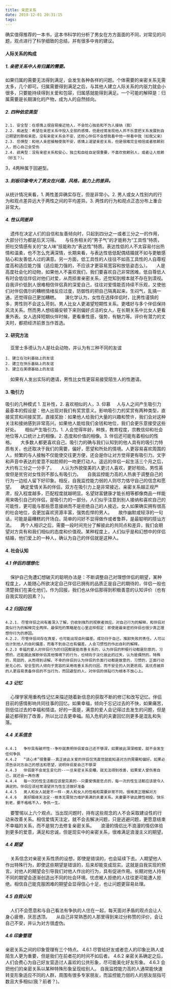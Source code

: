 ```yaml
---
title: 亲密关系
date: 2019-12-01 20:31:15
tags:
---
```

确实值得推荐的一本书，这本书科学的分析了男女在方方面面的不同，对常见的问题，观点进行了科学细致的总结，并有很多中肯的建议。

#### 人际关系的构成
##### 1. 亲密关系中人有归属的需要。
如果归属的需要无法得到满足，会发生各种各样的问题。个体需要的亲密关系无需太多，几个即可。归属需要得到满足之后，与其他人建立人际关系的内驱力就会小很多，只要能持续得到关爱和包容，归属感就能得到满足。一个可能的解释是：归属需要是长期演化的产物，成为人的自然倾向。
##### 2. 四种依恋类型
    2.1. 安全型：在感情上很容易接近他人，不会忧心独处和不为人接纳（我）
    2.2. 痴迷型：希望在亲密关系中投入全部的感情，但是经常发现他人并不乐意把关系发展到自己期望的那般亲密。没有亲密关系会不安，还担心伴侣不会想我看中他一样看中我（如我父亲）
    2.3. 恐惧型：和他人亲密接触使我不安，感情上渴望亲密关系，但是很难完全相信或者依赖别人，担心自己会受伤
    2.4. 疏离型：没有亲密关系和安心，独立和自给自足很重要，不喜欢依赖别人，或者让人依赖（妙玉？）。
3，4两种属于回避型。
##### 3. 刻板印象夸大了男女在兴趣，风格，能力上的差异。

从统计情况来看，1. 两性差异确实存在，但是非常小。2. 男人或女人性别内的行为和观点差异远大于两性之间的平均差异。3. 两性的行为和观点正态分布上重合非常大。

##### 4. 性认同差异
&nbsp;&nbsp;&nbsp;&nbsp;遗传在决定人们的自信和友善倾向时，只起到四分之一或者三分之一的作用，大部分行为都是后天习得。
&nbsp;&nbsp;&nbsp;&nbsp;与任务相关的“男子气”的才能称为“工具性”特质，把社交情感有关的“女人味”技能称为“表达性”特质。表达性低的人不太容易付出热情和温柔，也不怎么充满深情，长期来看，与表达性低低配偶结婚就不如与更敏感贴心和友善低人过的满意。另一方面，低工具性的人往往不如高工具性的人自尊程度高和适应能力强（适应能力强的，不应该才更容易宽容和放低姿态么）。
&nbsp;&nbsp;&nbsp;&nbsp;人是高度社会化的动物，如果他人不喜欢我们，我们要喜欢自己非常困难。低自尊低人有时会低估伴侣对他们对爱，从而损害亲密关系，还觉知到根本就不存在到漠视。自我评价低到人很难相信伴侣真的深爱自己，往往对爱情能否持续不乐观，又使他们对伴侣偶尔的糟糕情绪反应过度，防御性的把自己隔离起来，生闷气，乱搞一通，还觉得自己更加糟糕。
&nbsp;&nbsp;&nbsp;&nbsp;演化学认为，女性在选择伴侣时，比男性谨慎的多，男性则不会这么苛刻。男人比女人更渴望短期性关系。更嗜好与多个伴侣保持风流关系。然而男人想结婚安顿下来则偏好贞洁的女人。在长期关系中比女人更看重外表。女人选择短期伙伴时候，更看重性感，强势，有魅力等。评价有潜力的丈夫时，都把经济前景当作首选。

#### 2. 研究方法
&nbsp;&nbsp;&nbsp;&nbsp;亚里士多德认为人是社会动物，并认为有三种不同的友谊

    1. 建立在功利基础上的友谊
    2. 建立在快乐基础上的友谊
    3. 建立在美德基础上的友谊

&nbsp;&nbsp;&nbsp;&nbsp;如果有人发出实际的邀请，男性比女性更容易接受陌生人的性邀请。

#### 3. 吸引力
吸引的几种模式 1. 互补性，2. 喜欢相似的人，3. 仰慕
&nbsp;&nbsp;&nbsp;&nbsp;人与人之间产生吸引力最基本的假设是：他人出现对我们有奖赏意义。影响吸引力的奖赏有两种类型，直接奖赏和间接奖赏。直接奖励：如果他人给我们大量的兴趣和赞许，我们会对这种关注和接纳感到非常高兴。如果他人能给我们金钱和地位，我们会更乐意接受这些好处。
&nbsp;&nbsp;&nbsp;&nbsp;相似产生吸引力。1. 人会觉得年龄，种族，教育程度，宗教信仰和社会地位等人口统计上的相像。2. 态度和价值的相像。3. 伴侣还可能有着相似的性格。
&nbsp;&nbsp;&nbsp;&nbsp;大多数人都更喜欢自己。吸引力的确与我们认知到的他人具有的吸引力特质有关，也还取决于我们的需要，偏好，愿望和所处的情境。人更容易喜欢周围的人，频繁的与人接触不仅能使交往更方便，还会是你让对方觉得更有吸引力。文字和声音中表达的爱意不如脸颊的一吻更打动人。遥远的伴侣一起生活三个月之后，大约有三分之一分手了。
&nbsp;&nbsp;&nbsp;&nbsp;人认为外貌俊美的人更讨人喜欢，更好相处。男性英俊但是贫穷对女性则不那么有吸引力。
&nbsp;&nbsp;&nbsp;&nbsp;自我监控能力高的人热衷于调整自己的行为一边给人留下好印象。相反，自我监控能力弱的人则尽力恪守自己的信念和愿望。
&nbsp;&nbsp;&nbsp;&nbsp;确定爱情关系的伴侣，双方在吸引力上是非常接近。亲密关系越正规严肃，投入程度越多，匹配程度就越明显。名望财富健康才能长相等都像商品一样能用来吸引自己的伴侣，是吸引力的一部分。人们似乎注意到别人接纳和喜欢自己的可能性，更可能与那些愿意接纳而不是拒绝自己的人接近。女人如果确实拥有很高的社会地位，会更加喜欢资源丰富，强势彪悍的男人。
&nbsp;&nbsp;&nbsp;&nbsp;故作幽默或轻浮的一句话，可能是最糟糕的开场白。简单的问好不显得做作或者鲁莽，是最聪明的搭讪方法。
&nbsp;&nbsp;&nbsp;&nbsp;两个人相识之后，需要一段时间充分了解彼此的共同点和差异，我们会期望对方具有和我们相似的态度和价值观。某种程度上，人们似乎是和幻想中的伴侣结婚，他们爱上的一种人，确认为自己的伴侣就是这种人。

#### 4. 社会认知
##### 4.1 伴侣的理想化
&nbsp;&nbsp;&nbsp;&nbsp;保护自己免遭幻想破灭的聪明办法是：不断调整自己对理想伴侣的期望，某种程度上，人能随心所欲决定自己伴侣已拥有的品质正是自己的期待的，伴侣一般也清楚我们在美化他们，作为回报，我们也从伴侣那得到积极善意的认知评价（也有自我实现的因素？）。
##### 4.2 归因过程
    4.2.1. 尽管伴侣之间有着深入了解，仍收到强烈的观察者效应。对自己行为的解释，和伴侣对类似行为的解释完全两样。最保险的策略是在心里这样假定：即使是最亲密的伴侣也很少真正理想你行为的原因。
    4.2.2. 尽管伴侣间存在真爱，也可能出现自利偏差。成功归于自己，推卸失败的责任。人可以估计到他人的自利偏差，而看不到自己也有偏差。人会习惯性的作出自利的解释。
    4.2.3 幸福的爱人对伴侣行为的归因都是能改善关系的，认为伴侣的积极行动都是刻意的，习惯的，还能据此推断伴侣其他情境下的行为，也倾向于淡化彼此的过失，认为是偶然的，特殊的，局部的，从而得到谅解。不幸的伴侣则认为伴侣的负面行动都是故意的，习惯的，正面行动是无心的。安全型的人倾向于宽容的采用改善关系的归因，而不安全的人则更悲观。高忧虑被弃的人更容易责备伴侣的不当行为，而回避型的人，对伴侣的体贴行为根本不放心上。
##### 4.3 记忆
&nbsp;&nbsp;&nbsp;&nbsp;心理学家用重构性记忆来描述随着新信息的获取不断的修订和改写记忆。伴侣目前的感情影响共同往事的回忆。如果幸福，倾向于忘记过去的不快，如果痛苦，则低估过去的幸福和情谊。好的一面是，满意的爱人会记得过去发生的问题，但是最近都得到了改善，所以比过去更幸福。陷入危机的夫妻回忆则更多是混乱和失落。

##### 4.4 关系信念
    4.4.1   争吵具有破坏性--争吵就表明伴侣爱自己还不够深，如果彼此深深相爱，就不会发生任何争执
    4.4.2   “读心术”很重要--真正彼此关爱的伴侣仅凭直觉就能知道对方的需要和偏好。如果必须告诉对方自己的想法和愿望，说明伴侣爱自己不够深
    4.4.3   伴侣是不会发生变化的--一旦亲密关系变糟，就无法得到改善，如果爱人曾伤害自己，就还会一再伤害
    4.4.4   每一次的性生活都应该是完美的--只要爱情是忠贞的，每一次的性生活都应该是令人满足的。伴侣应该经常渴望并为性生活做好准备
    4.4.5   男人和女人就是不一样--男人和女人的性格和需要非常不同，很难真正理解对方
    4.4.6   美好姻缘天注定--根本无需努力维护美满的夫妻关系。夫妻要不彼此脾性相投，快乐到老，要不格格不入，争执一生。
&nbsp;&nbsp;&nbsp;&nbsp;要警惕以上六个观点。当出现问题时，持有这些观念的人不会采取建设性的行动来改善关系。相信爱情天注定，就不会去解决问题，只是逃避问题，更愿意结束不幸福的关系，而不是努力去修复亲密关系。
&nbsp;&nbsp;&nbsp;&nbsp;浪漫的情侣比不浪漫的情侣体验到更多的爱意，满足和忠诚，但是现实中的亲密关系，很难满足浪漫主义的期望。

##### 4.4 期望
&nbsp;&nbsp;&nbsp;&nbsp;关系信念对亲密关系性质的设想，即使是错误的，也会延续下去。人期望他人作出特殊行为，即使这些期望是错误的，后来却能变成现实。这就是自我实现的预言。对他人的期望会引导我们对他人作出的行为，具有促进作用。长期对他人持有不同的期望会逐渐创造出不同的社会环境。忧虑被人拒绝的人往往更可能遭人拒绝。相信自己能克服困难的期望会显得信心十足，也让问题更容易处理。

##### 4.5 自我认知
&nbsp;&nbsp;&nbsp;&nbsp;人们不会愿意和与自己看法有争执的人住在一起，每天面对矛盾的观点会让人身心疲倦，厌恶透顶。
&nbsp;&nbsp;&nbsp;&nbsp;从自己非常熟悉的人那里得到来过分称赞的评价，会让自己不安，并认为对方很虚伪。
##### 4.6 印象管理
亲密关系之间的印象管理有三个特点。
    4.6.1   尽管给好友或者恋人的印象比熟人或陌生人更为重要，但是我们在前者花的时间不如后者。
    4.6.2   亲密关系确定之后，人们会费心为自己好友营造讨人喜欢的公共形象，尽可能美化好友形象。
    4.6.3   会把他们的亲密关系以某种特殊形象呈现给别人。
自我监控能力高的人通常能快速转变形象适应不同的人群，周围有很多专家朋友，而监控能力弱的人的朋友屈指可数且大多相似(我？前者？)。